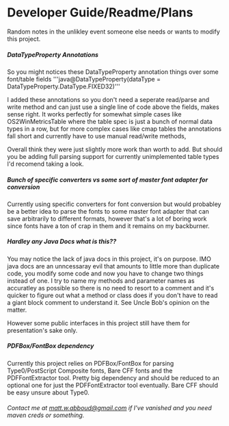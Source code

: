 # Developer Guide/Readme/Plans
Random notes in the unlikley event someone else needs or wants to modify this project.

##### DataTypeProperty Annotations
So you might notices these DataTypeProperty annotation things over some font/table fields
'''java@DataTypeProperty(dataType = DataTypeProperty.DataType.FIXED32)'''

I added these annotations so you don't need a seperate read/parse and write method and can just use a single line of code above the fields, makes sense right.
It works perfectly for somewhat simple cases like OS2WinMetricsTable where the table spec is just a bunch of normal data types in a row, but for more complex cases
like cmap tables the annotations fall short and currently have to use manual read/write methods,

Overall think they were just slightly more work than worth to add. But should you be adding full parsing support for currently unimplemented table types I'd recomend taking a look.

##### Bunch of specific converters vs some sort of master font adapter for conversion
Currently using specific converters for font conversion but would probabley be a better idea to parse the fonts to some master font adapter that can save arbitrarily to different formats,
however that's a lot of boring work since fonts have a ton of crap in them and it remains on my backburner.

##### Hardley any Java Docs what is this??
You may notice the lack of java docs in this project, it's on purpose. IMO java docs are an unncessaray evil that amounts to little more than duplicate code,
you modify some code and now you have to change two things instead of one. I try to name my methods and parameter names as accuratley as possible so there is no need to resort to a comment and it's quicker to figure out
what a method or class does if you don't have to read a giant block comment to understand it. See Uncle Bob's opinion on the matter.

However some public interfaces in this project still have them for presentation's sake only.

##### PDFBox/FontBox dependency
Currently this project relies on PDFBox/FontBox for parsing Type0/PostScript Composite fonts, Bare CFF fonts and the PDFFontExtractor tool. Pretty big dependency
and should be reduced to an optional one for just the PDFFontExtractor tool eventually. Bare CFF should be easy unsure about Type0.

###### Contact me at <matt.w.abboud@gmail.com> if I've vanished and you need maven creds or something.